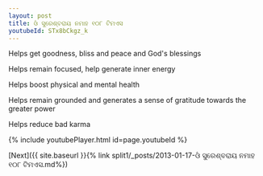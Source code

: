 ```yaml
---
layout: post
title: ଓଁ ସୁରେଶ୍ବରାୟ ନମାହ ୧୦୮ ଟିମଏସ
youtubeId: STx8bCkgz_k
---
```

 
 
Helps get goodness, bliss and peace and God's blessings
 
Helps remain focused, help generate inner energy 
 
Helps boost physical and mental health 
 
Helps remain grounded and generates a sense of gratitude towards the greater power 
 
Helps reduce bad karma
 
 
 
 


{% include youtubePlayer.html id=page.youtubeId %}
 
[Next]({{ site.baseurl }}{% link  split1/_posts/2013-01-17-ଓଁ ସୁରେଶ୍ବରାୟ ନମାହ ୧୦୮ ଟିମଏସ.md%})
 
